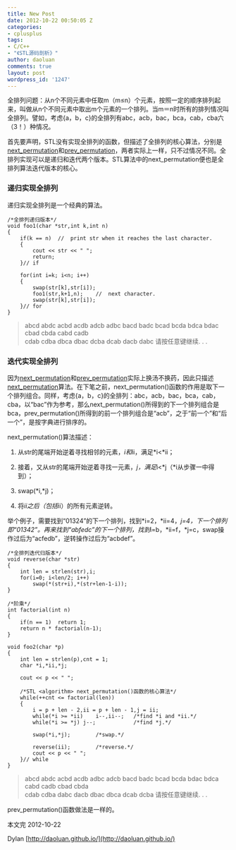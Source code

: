 ```yaml
---
title: New Post
date: 2012-10-22 00:50:05 Z
categories:
- cplusplus
tags:
- C/C++
- "《STL源码剖析》"
author: daoluan
comments: true
layout: post
wordpress_id: '1247'
---
```


全排列问题：从n个不同元素中任取m（m≤n）个元素，按照一定的顺序排列起来，叫做从n个不同元素中取出m个元素的一个排列。当m＝n时所有的排列情况叫全排列。譬如，考虑{a，b，c}的全排列有abc，acb，bac，bca，cab，cba六（3！）种情况。

首先要声明，STL没有实现全排列的函数，但描述了全排列的核心算法，分别是[next_permutation](http://www.cplusplus.com/reference/algorithm/next_permutation/)和[prev_permutation](http://www.cplusplus.com/reference/algorithm/prev_permutation/)，两者实际上一样，只不过情况不同。全排列实现可以是递归和迭代两个版本。STL算法中的next_permutation便也是全排列算法迭代版本的核心。


### 递归实现全排列


递归实现全排列是一个经典的算法。


    /*全排列递归版本*/
    void foo1(char *str,int k,int n)
    {
    	if(k == n)	//	print str when it reaches the last character.
    	{
    		cout << str << " ";
    		return;
    	}//	if

    	for(int i=k; i<n; i++)
    	{
    		swap(str[k],str[i]);
    		foo1(str,k+1,n);	//	next character.
    		swap(str[k],str[i]);
    	}//	for
    }




<blockquote><p>abcd abdc acbd acdb adcb adbc bacd badc bcad bcda bdca bdac cbad cbda cabd cadb<br>
cdab cdba dbca dbac dcba dcab dacb dabc 请按任意键继续. . .</p></blockquote>




### 迭代实现全排列


因为[next_permutation](http://www.cplusplus.com/reference/algorithm/next_permutation/)和[prev_permutation](http://www.cplusplus.com/reference/algorithm/prev_permutation/)实际上换汤不换药，因此只描述[next_permutation](http://www.cplusplus.com/reference/algorithm/next_permutation/)算法。在下笔之前，next_permutation()函数的作用是取下一个排列组合。同样，考虑{a，b，c}的全排列：abc，acb，bac，bca，cab，cba，以“bac”作为参考，那么next_permutation()所得到的下一个排列组合是bca，prev_permutation()所得到的前一个排列组合是“acb”，之于“前一个”和“后一个”，是按字典进行排序的。

next_permutation()算法描述：




  1. 从str的尾端开始逆着寻找相邻的元素，*i和*ii，满足*i<*ii；


  2. 接着，又从str的尾端开始逆着寻找一元素，*j，满足*i<*j（*i从步骤一中得到）；


  3. swap(*i,*j)；


  4. 将*ii之后（包括*ii）的所有元素逆转。


举个例子，需要找到“01324”的下一个排列，找到*i=2，*ii=4，*j=4，下一个排列即“01342”。再来找到“abfedc”的下一个排列，找到*i=b，*ii=f，*j=c，swap操作过后为“acfedb”，逆转操作过后为“acbdef”。


    /*全排列迭代归版本*/
    void reverse(char *str)
    {
    	int len = strlen(str),i;
    	for(i=0; i<len/2; i++)
    		swap(*(str+i),*(str+len-1-i));
    }

    /*阶乘*/
    int factorial(int n)
    {
    	if(n == 1)	return 1;
    	return n * factorial(n-1);
    }

    void foo2(char *p)
    {
    	int len = strlen(p),cnt = 1;
    	char *i,*ii,*j;

    	cout << p << " ";

    	/*STL <algorithm> next_permutation()函数的核心算法*/
    	while(++cnt <= factorial(len))
    	{
    		i = p + len - 2,ii = p + len - 1,j = ii;
    		while(*i >= *ii)	i--,ii--;	/*find *i and *ii.*/
    		while(*i >= *j)	j--;			/*find *j.*/

    		swap(*i,*j);		/*swap.*/

    		reverse(ii);		/*reverse.*/
    		cout << p << " ";
    	}//	while
    }




<blockquote><p>abcd abdc acbd acdb adbc adcb bacd badc bcad bcda bdac bdca cabd cadb cbad cbda<br>
cdab cdba dabc dacb dbac dbca dcab dcba 请按任意键继续. . .</p></blockquote>


prev_permutation()函数做法是一样的。

本文完 2012-10-22

Dylan [http://daoluan.github.io/](http://daoluan.github.io/)
